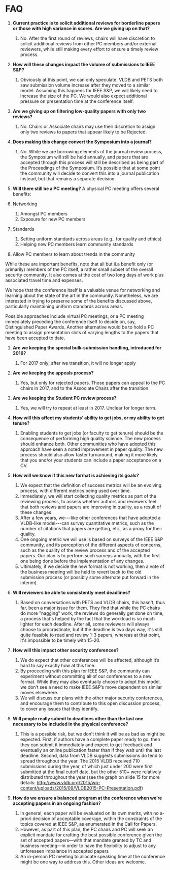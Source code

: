 # FAQ

1. **Current practice is to solicit additional reviews for borderline papers or those with high variance in scores.  Are we giving up on that?**
   1. No.  After the first round of reviews, chairs will have discretion to solicit additional reviews from other PC members and/or external reviewers, while still making every effort to ensure a timely review process.

1. **How will these changes impact the volume of submissions to IEEE S&P?**
   1. Obviously at this point, we can only speculate.  VLDB and PETS both saw submission volume increase after they moved to a similar model.  Assuming this happens for IEEE S&P, we will likely need to increase the size of the PC.  We would also expect additional pressure on presentation time at the conference itself.

1. **Are we giving up on filtering low-quality papers with only two reviews?**
   1. No.  Chairs or Associate chairs may use their discretion to assign only two reviews to papers that appear likely to be Rejected.

1. **Does making this change convert the Symposium into a journal?**
   1. No.  While we are borrowing elements of the journal review process, the Symposium will still be held annually, and papers that are accepted through this process will still be described as being part of the Proceedings of the Symposium.  It’s possible that at some point the community will decide to convert this into a journal publication instead, but that remains a separate decision.

1. **Will there still be a PC meeting?**
A physical PC meeting offers several benefits:
  1. Networking
     1. Amongst PC members
     2. Exposure for new PC members
  1. Standards
     1. Setting uniform standards across areas (e.g., for quality and ethics)
     2. Helping new PC members learn community standards
  1. Allow PC members to learn about trends in the community
        
  While these are important benefits, note that all but ii.a benefit only (or primarily) members of the PC itself, a rather small subset of the overall security community.  It also comes at the cost of two long days of work plus associated travel time and expenses.

  We hope that the conference itself is a valuable venue for networking and learning about the state of the art in the community.  Nonetheless, we are interested in trying to preserve some of the benefits discussed above, particularly maintaining uniform standards across areas.

  Possible approaches include virtual PC meetings, or a PC meeting immediately preceding the conference itself to  decide on, say, Distinguished Paper Awards.  Another alternative would be to hold a PC meeting to assign presentation slots of varying lengths to the papers that have been accepted to date.

1. **Are we keeping the special bulk-submission handling, introduced for 2016?**
   1. For 2017 only; after we transition, it will no longer apply

1. **Are we keeping the appeals process?**
   1. Yes, but only for rejected papers.  Those papers can appeal to the PC chairs in 2017, and to the Associate Chairs after the transition.

1. **Are we keeping the Student PC review process?**
   1. Yes, we will try to repeat at least in 2017.  Unclear for longer term.

1. **How will this affect my students’ ability to get jobs, or my ability to get tenure?**
   1. Enabling students to get jobs (or faculty to get tenure) should be the consequence of performing high quality science.  The new process should enhance both.  Other communities who have adopted this approach have seen a noted improvement in paper quality.  The new process should also allow faster turnaround, making it more likely that you and/or your students can include a paper acceptance on a CV.

1. **How will we know if this new format is achieving its goals?**
   1. We expect that the definition of success metrics will be an evolving process, with different metrics being used over time.
   2. Immediately, we will start collecting quality metrics as part of the reviewing process, to assess whether authors and reviewers feel that both reviews and papers are improving in quality, as a result of these changes.
   3. After a few years, we---like other conferences that have adopted a VLDB-like model---can survey quantitative metrics, such as the number of citations that papers are getting, etc., as a proxy for their quality.  
   4. One ongoing metric we will use is based on surveys of the IEEE S&P community, and its perception of the different aspects of concerns, such as the quality of the review process and of the accepted papers.  Our plan is to perform such surveys annually, with the first one being done before the implementation of any changes.
   5. Ultimately, if we decide the new format is not working, then a vote of the business meeting will be held to revert back to the old submission process (or possibly some alternate put forward in the interim).

1. **Will reviewers be able to consistently meet deadlines?**
   1. Based on conversations with PETS and VLDB chairs, this hasn't, thus far, been a major issue for them.  They find that while the PC chairs do more "nagging" work, the reviews do generally get done on time, a process that's helped by the fact that the workload is so much lighter for each deadline.  After all, some reviewers will always choose to procrastinate, but if the deadline is two days way, it's still quite feasible to read and review 1-3 papers, whereas at that point, it's impossible to be timely with 15-20.  

1. **How will this impact other security conferences?**
   1. We do expect that other conferences will be affected, although it’s hard to say exactly how at this time.  
   2. By proceeding with this plan for IEEE S&P, the community can experiment without committing all of our conferences to a new format.  While they may also eventually choose to adopt this model, we don’t see a need to make IEEE S&P’s move dependent on similar moves elsewhere.  
   3. We will discuss our plans with the other major security conferences, and encourage them to contribute to this open discussion process, to cover any issues that they identify.

1. **Will people really submit to deadlines other than the last one necessary to be included in the physical conference?**
   1. This is a possible risk, but we don’t think it will be as bad as might be expected.  First, if authors have a complete paper ready to go, then they can submit it immediately and expect to get feedback and eventually an online publication faster than if they wait until the last deadline.  Second, data from VLDB suggests submissions do tend to spread throughout the year.  The 2015 VLDB received 710 submissions during the year, of which just under 200 were first submitted at the final cutoff date, but the other 510+ were relatively distributed throughout the year (see the graph on slide 15 for more details: http://www.vldb.org/2015/wp-content/uploads/2015/09/VLDB2015-PC-Presentation.pdf)

1. **How do we ensure a balanced program at the conference when we’re accepting papers in an ongoing fashion?**
   1. In general, each paper will be evaluated on its own merits, with no a-priori decision of acceptable coverage, within the constraints of the topics covered at IEEE S&P, as enumerated in the Call for Papers.
   2. However, as part of this plan, the PC chairs and PC will seek an explicit mandate for crafting the best possible conference given the set of accepted papers—with that mandate granted by TC and business meeting—in order to have the flexibility to adjust to any unforeseen imbalance in accepted papers
   3. An in-person PC meeting to allocate speaking time at the conference might be one way to address this.  Other ideas are welcome.
